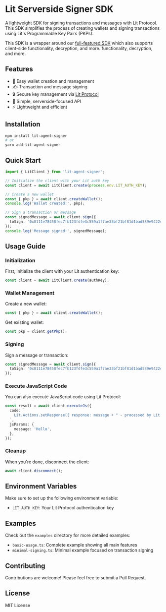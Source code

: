 # Lit Serverside Signer SDK

A lightweight SDK for signing transactions and messages with Lit Protocol. This SDK simplifies the process of creating wallets and signing transactions using Lit's Programmable Key Pairs (PKPs).

This SDK is a wrapper around our [full-featured SDK](https://github.com/lit-protocol/js-sdk) which also supports client-side functionality, decryption, and more.
functionality, decryption, and more.

## Features

- 🔑 Easy wallet creation and management
- ✍️ Transaction and message signing
- 🔒 Secure key management via [Lit Protocol](https://litprotocol.com)
- 🚀 Simple, serverside-focused API
- ⚡ Lightweight and efficient

## Installation

```bash
npm install lit-agent-signer
# or
yarn add lit-agent-signer
```

## Quick Start

```typescript
import { LitClient } from 'lit-agent-signer';

// Initialize the client with your Lit auth key
const client = await LitClient.create(process.env.LIT_AUTH_KEY);

// Create a new wallet
const { pkp } = await client.createWallet();
console.log('Wallet created:', pkp);

// Sign a transaction or message
const signedMessage = await client.sign({
  toSign: '0x8111e78458fec7fb123fdfe3c559a1f7ae33bf21bf81d1bad589e9422c648cbd',
});
console.log('Message signed:', signedMessage);
```

## Usage Guide

### Initialization

First, initialize the client with your Lit authentication key:

```typescript
const client = await LitClient.create(authKey);
```

### Wallet Management

Create a new wallet:

```typescript
const { pkp } = await client.createWallet();
```

Get existing wallet:

```typescript
const pkp = client.getPkp();
```

### Signing

Sign a message or transaction:

```typescript
const signedMessage = await client.sign({
  toSign: '0x8111e78458fec7fb123fdfe3c559a1f7ae33bf21bf81d1bad589e9422c648cbd',
});
```

### Execute JavaScript Code

You can also execute JavaScript code using Lit Protocol:

```typescript
const result = await client.executeJs({
  code: `
    Lit.Actions.setResponse({ response: message + " - processed by Lit Protocol" });
  `,
  jsParams: {
    message: 'Hello',
  },
});
```

### Cleanup

When you're done, disconnect the client:

```typescript
await client.disconnect();
```

## Environment Variables

Make sure to set up the following environment variable:

- `LIT_AUTH_KEY`: Your Lit Protocol authentication key

## Examples

Check out the `examples` directory for more detailed examples:

- `basic-usage.ts`: Complete example showing all main features
- `minimal-signing.ts`: Minimal example focused on transaction signing

## Contributing

Contributions are welcome! Please feel free to submit a Pull Request.

## License

MIT License
